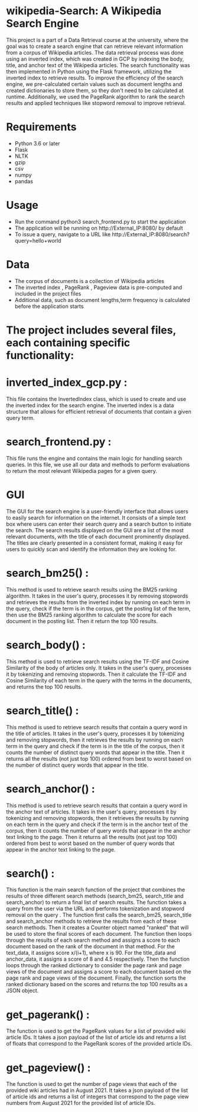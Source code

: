 # wikipedia-Search: A Wikipedia Search Engine

This project is a part of a Data Retrieval course at the university, where the goal was to create a search engine that can retrieve relevant information from a corpus of Wikipedia articles. The data retrieval process was done using an inverted index, which was created in GCP by indexing the body, title, and anchor text of the Wikipedia articles. The search functionality was then implemented in Python using the Flask framework, utilizing the inverted index to retrieve results. To improve the efficiency of the search engine, we pre-calculated certain values such as document lengths and created dictionaries to store them, so they don't need to be calculated at runtime. Additionally, we used the PageRank algorithm to rank the search results and applied techniques like stopword removal to improve retrieval.

# Requirements
* Python 3.6 or later
* Flask
* NLTK
* gzip
* csv
* numpy
* pandas

# Usage
* Run the command python3 search_frontend.py to start the application
* The application will be running on http://External_IP:8080/ by default
* To issue a query, navigate to a URL like http://External_IP:8080/search?query=hello+world

# Data
* The corpus of documents is a collection of Wikipedia articles
* The inverted index , PageRank , Pageview data is pre-computed and included in the project files
* Additional data, such as document lengths,term frequency  is calculated before the application starts

# The project includes several files, each containing specific functionality:


# inverted_index_gcp.py :
This file contains the InvertedIndex class, which is used to create and use the inverted index for the search engine. The inverted index is a data structure that allows for efficient retrieval of documents that contain a given query term.

# search_frontend.py :
This file runs the engine and contains the main logic for handling search queries. In this file, we use all our data and methods to perform evaluations to return the most relevant Wikipedia pages for a given query.

# GUI
The GUI for the search engine is a user-friendly interface that allows users to easily search for information on the internet. It consists of a simple text box where users can enter their search query and a search button to initiate the search. 
The search results displayed on the GUI are a list of the most relevant documents, with the title of each document prominently displayed. The titles are clearly presented in a consistent format, making it easy for users to quickly scan and identify the information they are looking for.

# search_bm25() :
This method is used to retrieve search results using the BM25 ranking algorithm. It takes in the user's query, processes it by removing stopwords and retrieves the results from the inverted index by running on each term in the query, check if the term is in the corpus, get the posting list of the term, then use the BM25 ranking algorithm to calculate the score for each document in the posting list. Then it return the top 100 results.

# search_body() :
This method is used to retrieve search results using the TF-IDF and Cosine Similarity of the body of articles only. It takes in the user's query, processes it by tokenizing and removing stopwords. Then it calculate the TF-IDF and Cosine Similarity of each term in the query with the terms in the documents, and returns the top 100 results.

# search_title() :
This method is used to retrieve search results that contain a query word in the title of articles. It takes in the user's query, processes it by tokenizing and removing stopwords, then it retrieves the results by running on each term in the query and check if the term is in the title of the corpus, then it counts the number of distinct query words that appear in the title. Then it returns all the results (not just top 100) ordered from best to worst based on the number of distinct query words that appear in the title.

# search_anchor() :
This method is used to retrieve search results that contain a query word in the anchor text of articles. It takes in the user's query, processes it by tokenizing and removing stopwords, then it retrieves the results by running on each term in the query and check if the term is in the anchor text of the corpus, then it counts the number of query words that appear in the anchor text linking to the page. Then it returns all the results (not just top 100) ordered from best to worst based on the number of query words that appear in the anchor text linking to the page.

# search() :
This function is the main search function of the project that combines the results of three different search methods (search_bm25, search_title and search_anchor) to return a final list of search results. The function takes a query from the user via the URL and performs tokenization and stopword removal on the query . 
The function first calls the search_bm25, search_title and search_anchor methods to retrieve the results from each of these search methods. Then it creates a Counter object named "ranked" that will be used to store the final scores of each document.
The function then loops through the results of each search method and assigns a score to each document based on the rank of the document in that method. For the text_data, it assigns score x/(i+1), where x is 90. For the title_data and anchor_data, it assigns a score of 8 and 4.5 respectively.
Then the function loops through the ranked dictionary to consider the page rank and page views of the document and assigns a score to each document based on the page rank and page views of the document.
Finally, the function sorts the ranked dictionary based on the scores and returns the top 100 results as a JSON object.

# get_pagerank() :
The function is used to get the PageRank values for a list of provided wiki article IDs. It takes a json payload of the list of article ids and returns a list of floats that correspond to the PageRank scores of the provided article IDs.
 
 # get_pageview() :
The function is used to get the number of page views that each of the provided wiki articles had in August 2021. It takes a json payload of the list of article ids and returns a list of integers that correspond to the page view numbers from August 2021 for the provided list of article IDs.

